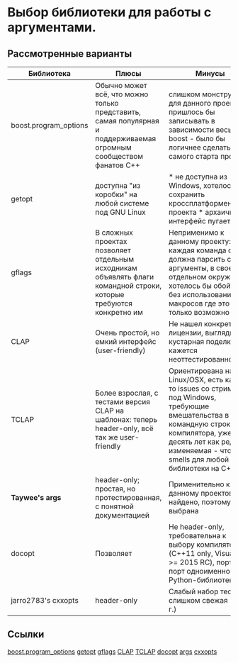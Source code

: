 # Выбор библиотеки для работы с аргументами.
## Рассмотренные варианты
| Библиотека | Плюсы | Минусы | Дополнительно |
| ------- | -------- | ------- | --------- |
| boost.program_options | Обычно может всё, что можно только представить, самая популярная и поддерживаемая огромным сообществом фанатов С++ | слишком монструозна для данного проекта, пришлось бы записывать в зависимости весь boost - было бы логичнее сделать это с самого старта проекта. | Boost |
| getopt | доступна "из коробки" на любой системе под GNU Linux | * не доступна из Windows, хотелось бы сохранить кроссплатформенность проекта * архаичный интерфейс пугает | GPL|
| gflags | В сложных проектах позволяет отдельным исходникам объявлять флаги командной строки, которые требуются конкретно им | Неприменимо к данному проекту: каждая команда сама должна парсить свои аргументы, в своем отдельном окружении,  хотелось бы обойтись без использования C-макросов где это только возможно | BSD |
| CLAP | Очень простой, но емкий интерфейс (user-friendly)  | Не нашел конкретной лицензии, выглядит как кустарная поделка, кажется неоттестированной | Не найдена |
| TCLAP | Более взрослая, с тестами версия CLAP на шаблонах: теперь header-only, всё так же user-friendly | Ориентирована на Linux/OSX, eсть какие-то issues со стримами под Windows, требующие вмешательства в командную строку компилятора, уже десять лет как редко изменяемая - что smells для любой библиотеки на С++ | MIT  |
| **Taywee's args** | header-only; простая, но протестированная, с понятной документацией | Применительно к данному проектов не найдено, поэтому и выбрана | MIT |
| docopt | Позволяет  | Не header-only, требовательна к выбору компилятора (C++11 only, Visual C++ >= 2015 RC), порт с порт одноименной Python-библиотеки | MIT |
|jarro2783's cxxopts| header-only | Слабый набор тестов, слишком свежая (2016 г.) | MIT |
## Ссылки
[boost.program_options](http://www.boost.org/doc/libs/1_36_0/doc/html/program_options.html)
[getopt](https://linux.die.net/man/3/getopt)
[gflags](https://github.com/gflags/gflags)
[CLAP](https://www.cs.bgu.ac.il/~cgproj/CLAP)
[TCLAP](http://tclap.sourceforge.net)
[docopt](https://github.com/docopt/docopt.cpp)
[args](https://github.com/Taywee/args)
[cxxopts](https://github.com/jarro2783/cxxopts)


